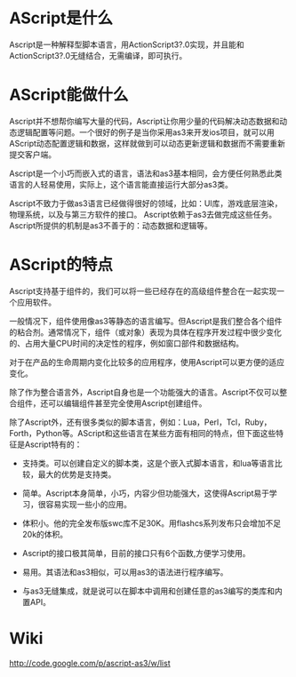 AScript是什么
=======

Ascript是一种解释型脚本语言，用ActionScript3?.0实现，并且能和ActionScript3?.0无缝结合，无需编译，即可执行。   

AScript能做什么
=======   
    
Ascript并不想帮你编写大量的代码，Ascript让你用少量的代码解决动态数据和动态逻辑配置等问题。一个很好的例子是当你采用as3来开发ios项目，就可以用AScript动态配置逻辑和数据，这样就做到可以动态更新逻辑和数据而不需要重新提交客户端。
    
Ascript是一个小巧而嵌入式的语言，语法和as3基本相同，会方便任何熟悉此类语言的人轻易使用，实际上，这个语言能直接运行大部分as3类。
    
Ascript不致力于做as3语言已经做得很好的领域，比如：UI库，游戏底层渲染，物理系统，以及与第三方软件的接口。 Ascript依赖于as3去做完成这些任务。Ascript所提供的机制是as3不善于的：动态数据和逻辑等。 
    
AScript的特点
======= 

Ascript支持基于组件的，我们可以将一些已经存在的高级组件整合在一起实现一个应用软件。

一般情况下，组件使用像as3等静态的语言编写。但Ascript是我们整合各个组件的粘合剂。通常情况下，组件（或对象）表现为具体在程序开发过程中很少变化的、占用大量CPU时间的决定性的程序，例如窗口部件和数据结构。
    
对于在产品的生命周期内变化比较多的应用程序，使用Ascript可以更方便的适应变化。
    
除了作为整合语言外，Ascript自身也是一个功能强大的语言。Ascript不仅可以整合组件，还可以编辑组件甚至完全使用Ascript创建组件。   

除了Ascript外，还有很多类似的脚本语言，例如：Lua，Perl，Tcl，Ruby，Forth，Python等。AScript和这些语言在某些方面有相同的特点，但下面这些特征是Ascript特有的： 


  * 支持类。可以创建自定义的脚本类，这是个嵌入式脚本语言，和lua等语言比较，最大的优势是支持类。

  * 简单。Ascript本身简单，小巧，内容少但功能强大，这使得Ascript易于学习，很容易实现一些小的应用。

  * 体积小。他的完全发布版swc库不足30K。用flashcs系列发布只会增加不足20k的体积。

  * Ascript的接口极其简单，目前的接口只有6个函数,方便学习使用。

  * 易用。其语法和as3相似，可以用as3的语法进行程序编写。

  * 与as3无缝集成，就是说可以在脚本中调用和创建任意的as3编写的类库和内置API。

Wiki
=======		
http://code.google.com/p/ascript-as3/w/list

